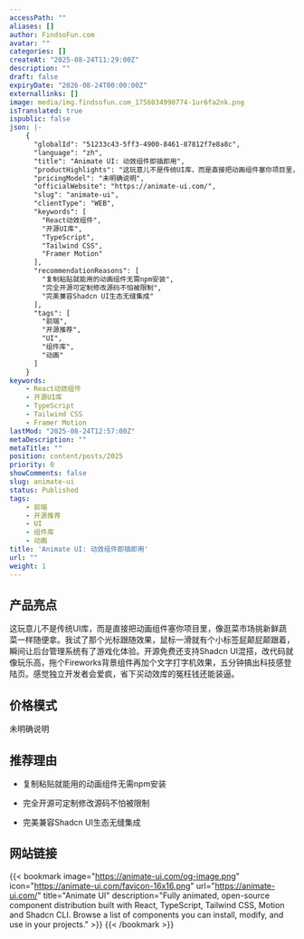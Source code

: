 ```yaml
---
accessPath: ""
aliases: []
author: FindsoFun.com
avatar: ""
categories: []
createAt: "2025-08-24T11:29:00Z"
description: ""
draft: false
expiryDate: "2026-08-24T00:00:00Z"
externallinks: []
image: media/img.findsofun.com_1756034990774-1ur6fa2nk.png
isTranslated: true
ispublic: false
json: |-
    {
      "globalId": "51233c43-5ff3-4900-8461-87812f7e8a8c",
      "language": "zh",
      "title": "Animate UI: 动效组件即插即用",
      "productHighlights": "这玩意儿不是传统UI库，而是直接把动画组件塞你项目里，像逛菜市场挑新鲜蔬菜一样随便拿。我试了那个光标跟随效果，鼠标一滑就有个小标签屁颠屁颠跟着，瞬间让后台管理系统有了游戏化体验。开源免费还支持Shadcn UI混搭，改代码就像玩乐高，拖个Fireworks背景组件再加个文字打字机效果，五分钟搞出科技感登陆页。感觉独立开发者会爱疯，省下买动效库的冤枉钱还能装逼。",
      "pricingModel": "未明确说明",
      "officialWebsite": "https://animate-ui.com/",
      "slug": "animate-ui",
      "clientType": "WEB",
      "keywords": [
        "React动效组件",
        "开源UI库",
        "TypeScript",
        "Tailwind CSS",
        "Framer Motion"
      ],
      "recommendationReasons": [
        "复制粘贴就能用的动画组件无需npm安装",
        "完全开源可定制修改源码不怕被限制",
        "完美兼容Shadcn UI生态无缝集成"
      ],
      "tags": [
        "前端",
        "开源推荐",
        "UI",
        "组件库",
        "动画"
      ]
    }
keywords:
    - React动效组件
    - 开源UI库
    - TypeScript
    - Tailwind CSS
    - Framer Motion
lastMod: "2025-08-24T12:57:00Z"
metaDescription: ""
metaTitle: ""
position: content/posts/2025
priority: 0
showComments: false
slug: animate-ui
status: Published
tags:
    - 前端
    - 开源推荐
    - UI
    - 组件库
    - 动画
title: 'Animate UI: 动效组件即插即用'
url: ""
weight: 1
---
```

## 产品亮点
这玩意儿不是传统UI库，而是直接把动画组件塞你项目里，像逛菜市场挑新鲜蔬菜一样随便拿。我试了那个光标跟随效果，鼠标一滑就有个小标签屁颠屁颠跟着，瞬间让后台管理系统有了游戏化体验。开源免费还支持Shadcn UI混搭，改代码就像玩乐高，拖个Fireworks背景组件再加个文字打字机效果，五分钟搞出科技感登陆页。感觉独立开发者会爱疯，省下买动效库的冤枉钱还能装逼。

## 价格模式
<!--more-->未明确说明

## 推荐理由
- 复制粘贴就能用的动画组件无需npm安装

- 完全开源可定制修改源码不怕被限制

- 完美兼容Shadcn UI生态无缝集成

## 网站链接
{{< bookmark image="https://animate-ui.com/og-image.png" icon="https://animate-ui.com/favicon-16x16.png" url="https://animate-ui.com/" title="Animate UI" description="Fully animated, open-source component distribution built with React, TypeScript, Tailwind CSS, Motion and Shadcn CLI. Browse a list of components you can install, modify, and use in your projects." >}}
{{< /bookmark >}}

